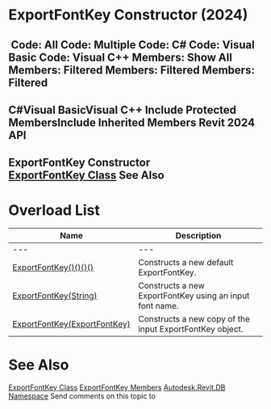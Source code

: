 # ExportFontKey Constructor (2024)

﻿
 Code: All Code: Multiple Code: C# Code: Visual Basic Code: Visual C++  Members: Show All Members: Filtered Members: Filtered Members: Filtered   
---  
C#Visual BasicVisual C++
Include Protected MembersInclude Inherited Members
Revit 2024 API  
---  
ExportFontKey Constructor   
[ExportFontKey Class](bd33456d-7898-f32c-312e-b94af14c0007.md "ExportFontKey Class") See Also  
---  
# Overload List
| Name | Description |
| --- | --- |
| --- | --- | --- |
| [ExportFontKey()()()()](23f5a68b-ede1-e2d1-a293-a2cdc00d91ee.md "ExportFontKey Constructor") | Constructs a new default ExportFontKey. |
| [ExportFontKey(String)](83ff5239-509d-7588-3a02-6bf97ffa3df8.md "ExportFontKey Constructor \(String\)") | Constructs a new ExportFontKey using an input font name. |
| [ExportFontKey(ExportFontKey)](30df646b-6951-bbcd-0aa4-40c6f189ea5c.md "ExportFontKey Constructor \(ExportFontKey\)") | Constructs a new copy of the input ExportFontKey object. |

# See Also
[ExportFontKey Class](bd33456d-7898-f32c-312e-b94af14c0007.md "ExportFontKey Class")
[ExportFontKey Members](e54e241f-87be-254c-980b-dbea800aea72.md "ExportFontKey Members")
[Autodesk.Revit.DB Namespace](87546ba7-461b-c646-cbb1-2cb8f5bff8b2.md "Autodesk.Revit.DB Namespace")
Send comments on this topic to 